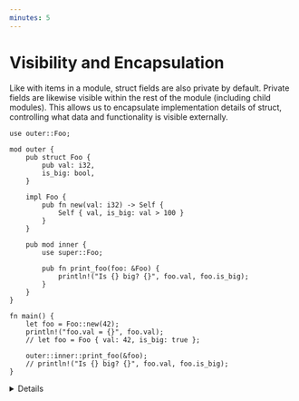 ```yaml
---
minutes: 5
---
```


# Visibility and Encapsulation

Like with items in a module, struct fields are also private by default. Private
fields are likewise visible within the rest of the module (including child
modules). This allows us to encapsulate implementation details of struct,
controlling what data and functionality is visible externally.

```rust,editable
use outer::Foo;

mod outer {
    pub struct Foo {
        pub val: i32,
        is_big: bool,
    }

    impl Foo {
        pub fn new(val: i32) -> Self {
            Self { val, is_big: val > 100 }
        }
    }

    pub mod inner {
        use super::Foo;

        pub fn print_foo(foo: &Foo) {
            println!("Is {} big? {}", foo.val, foo.is_big);
        }
    }
}

fn main() {
    let foo = Foo::new(42);
    println!("foo.val = {}", foo.val);
    // let foo = Foo { val: 42, is_big: true };

    outer::inner::print_foo(&foo);
    // println!("Is {} big? {}", foo.val, foo.is_big);
}
```

<details>

- This slide demonstrates how privacy in structs is module-based. Students
  coming from object oriented languages may be used to types being the
  encapsulation boundary, so this demonstrates how Rust behaves differently
  while showing how we can still achieve encapsulation.

- Note how the `is_big` field is fully controlled by `Foo`, allowing `Foo` to
  control how it's initialized and enforce any invariants it needs to (e.g. that
  `is_big` is only `true` if `val > 100`).

- Point out how helper functions can be defined in the same module (including
  child modules) in order to get access to the type's private fields/methods.

- The first commented out line demonstrates that you cannot initialize a struct
  with private fields. The second one demonstrates that you also can't directly
  access private fields.

- Enums do not support privacy: Variants and data within those variants is
  always public.

## More to Explore

- If students want more information about privacy (or lack thereof) in enums,
  you can bring up `#[doc_hidden]` and `#[non_exhaustive]` and show how they're
  used to limit what can be done with an enum.

</details>

